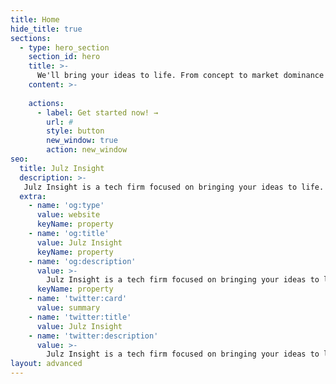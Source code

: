 ```yaml
---
title: Home
hide_title: true
sections:
  - type: hero_section
    section_id: hero
    title: >-
      We'll bring your ideas to life. From concept to market dominance! Turning them into impactful products and brands.
    content: >- 
      
    actions:
      - label: Get started now! →
        url: #
        style: button
        new_window: true
        action: new_window
seo:
  title: Julz Insight
  description: >-
   Julz Insight is a tech firm focused on bringing your ideas to life. From concept to market dominance! Turning them into impactful products, projects and brands.
  extra:
    - name: 'og:type'
      value: website
      keyName: property
    - name: 'og:title'
      value: Julz Insight
      keyName: property
    - name: 'og:description'
      value: >-
        Julz Insight is a tech firm focused on bringing your ideas to life. From concept to market dominance! Turning them into impactful products, projects and brands.
      keyName: property
    - name: 'twitter:card'
      value: summary
    - name: 'twitter:title'
      value: Julz Insight
    - name: 'twitter:description'
      value: >-
        Julz Insight is a tech firm focused on bringing your ideas to life. From concept to market dominance! Turning them into impactful products, projects and brands.
layout: advanced
---
```

